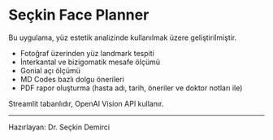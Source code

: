 # Seçkin Face Planner

Bu uygulama, yüz estetik analizinde kullanılmak üzere geliştirilmiştir.
- Fotoğraf üzerinden yüz landmark tespiti
- İnterkantal ve bizigomatik mesafe ölçümü
- Gonial açı ölçümü
- MD Codes bazlı dolgu önerileri
- PDF rapor oluşturma (hasta adı, tarih, öneriler ve doktor notları ile)

Streamlit tabanlıdır, OpenAI Vision API kullanır.

---
Hazırlayan: Dr. Seçkin Demirci
